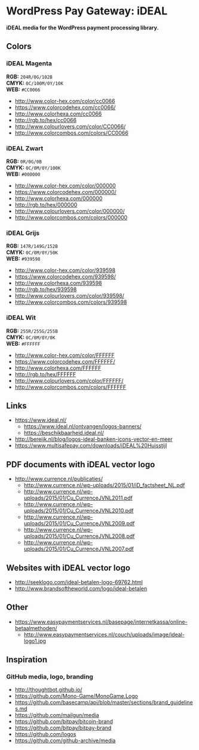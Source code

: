 # WordPress Pay Gateway: iDEAL

**iDEAL media for the WordPress payment processing library.**

## Colors

### iDEAL Magenta

**RGB:** `204R/0G/102B`  
**CMYK:** `0C/100M/0Y/10K`  
**WEB:** `#CC0066`

*	http://www.color-hex.com/color/cc0066
*	https://www.colorcodehex.com/cc0066/
*	http://www.colorhexa.com/cc0066
*	http://rgb.to/hex/cc0066
*	http://www.colourlovers.com/color/CC0066/
*	http://www.colorcombos.com/colors/CC0066

### iDEAL Zwart

**RGB:** `0R/0G/0B`  
**CMYK:** `0C/0M/0Y/100K`  
**WEB:** `#000000`

*	http://www.color-hex.com/color/000000
*	https://www.colorcodehex.com/000000/
*	http://www.colorhexa.com/000000
*	http://rgb.to/hex/000000
*	http://www.colourlovers.com/color/000000/
*	http://www.colorcombos.com/colors/000000

### iDEAL Grijs

**RGB:** `147R/149G/152B`  
**CMYK:** `0C/0M/0Y/50K`  
**WEB:** `#939598`

*	http://www.color-hex.com/color/939598
*	https://www.colorcodehex.com/939598/
*	http://www.colorhexa.com/939598
*	http://rgb.to/hex/939598
*	http://www.colourlovers.com/color/939598/
*	http://www.colorcombos.com/colors/939598

### iDEAL Wit

**RGB:** `255R/255G/255B`  
**CMYK:** `0C/0M/0Y/0K`  
**WEB:** `#FFFFFF`

*	http://www.color-hex.com/color/FFFFFF
*	https://www.colorcodehex.com/FFFFFF/
*	http://www.colorhexa.com/FFFFFF
*	http://rgb.to/hex/FFFFFF
*	http://www.colourlovers.com/color/FFFFFF/
*	http://www.colorcombos.com/colors/FFFFFF


## Links

*	https://www.ideal.nl/
	*	https://www.ideal.nl/ontvangen/logos-banners/
	*	https://beschikbaarheid.ideal.nl/
*	http://bereijk.nl/blog/logos-ideal-banken-icons-vector-en-meer
*	https://www.multisafepay.com/downloads/iDEAL%20Huisstijl

## PDF documents with iDEAL vector logo

*	http://www.currence.nl/publicaties/
	*	http://www.currence.nl/wp-uploads/2015/01/iD_factsheet_NL.pdf
	*	http://www.currence.nl/wp-uploads/2015/01/Cu_CurrenceJVNL2011.pdf
	*	http://www.currence.nl/wp-uploads/2015/01/Cu_CurrenceJVNL2010.pdf
	*	http://www.currence.nl/wp-uploads/2015/01/Cu_CurrenceJVNL2009.pdf
	*	http://www.currence.nl/wp-uploads/2015/01/Cu_CurrenceJVNL2008.pdf
	*	http://www.currence.nl/wp-uploads/2015/01/Cu_CurrenceJVNL2007.pdf


## Websites with iDEAL vector logo

*	http://seeklogo.com/ideal-betalen-logo-69762.html
*	http://www.brandsoftheworld.com/logo/ideal-betalen


## Other

*	https://www.easypaymentservices.nl/basepage/internetkassa/online-betaalmethoden/
	*	http://www.easypaymentservices.nl/couch/uploads/image/ideal-logo1.jpg


## Inspiration

### GitHub media, logo, branding
*	http://thoughtbot.github.io/
*	https://github.com/Mono-Game/MonoGame.Logo
*	https://github.com/basecamp/api/blob/master/sections/brand_guidelines.md
*	https://github.com/mailgun/media
*	https://github.com/bitpay/bitcoin-brand
*	https://github.com/bitpay/bitpay-brand
*	https://github.com/logos
*	https://github.com/github-archive/media
